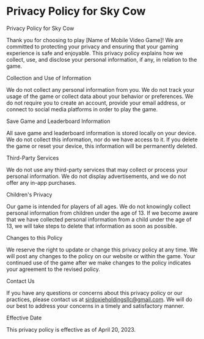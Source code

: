 # Privacy Policy for Sky Cow
Privacy Policy for Sky Cow

Thank you for choosing to play [Name of Mobile Video Game]! We are committed to protecting your privacy and ensuring that your gaming experience is safe and enjoyable. This privacy policy explains how we collect, use, and disclose your personal information, if any, in relation to the game.

Collection and Use of Information

We do not collect any personal information from you. We do not track your usage of the game or collect data about your behavior or preferences. We do not require you to create an account, provide your email address, or connect to social media platforms in order to play the game.

Save Game and Leaderboard Information

All save game and leaderboard information is stored locally on your device. We do not collect this information, nor do we have access to it. If you delete the game or reset your device, this information will be permanently deleted.

Third-Party Services

We do not use any third-party services that may collect or process your personal information. We do not display advertisements, and we do not offer any in-app purchases.

Children's Privacy

Our game is intended for players of all ages. We do not knowingly collect personal information from children under the age of 13. If we become aware that we have collected personal information from a child under the age of 13, we will take steps to delete that information as soon as possible.

Changes to this Policy

We reserve the right to update or change this privacy policy at any time. We will post any changes to the policy on our website or within the game. Your continued use of the game after we make changes to the policy indicates your agreement to the revised policy.

Contact Us

If you have any questions or concerns about this privacy policy or our practices, please contact us at sirdoxieholdingsllc@gmail.com. We will do our best to address your concerns in a timely and satisfactory manner.

Effective Date

This privacy policy is effective as of April 20, 2023.
